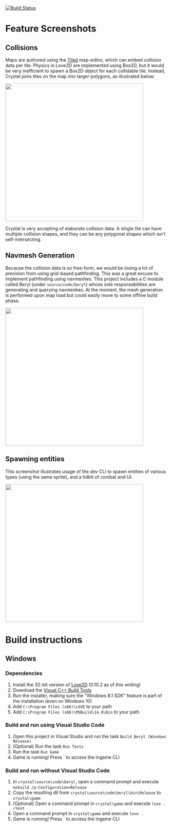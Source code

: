 [![Build Status](https://travis-ci.org/agersant/crystal.svg?branch=master)](https://travis-ci.org/agersant/crystal)

# Feature Screenshots

## Collisions

Maps are authored using the [Tiled](http://www.mapeditor.org/) map-editor, which can embed collision data per tile. Physics in Love2D are implemented using Box2D, but it would be very inefficient to spawn a Box2D object for each collidable tile. Instead, Crystal joins tiles on the map into larger polygons, as illustrated below:

<img src="docs/readme/crystal_physics_overlay.gif?raw=true" height="429"/>

Crystal is very accepting of elaborate collision data. A single tile can have multiple collision shapes, and they can be any polygonal shapes which isn't self-intersecting.

## Navmesh Generation

Because the collision data is so free-form, we would be losing a lot of precision from using grid-based pathfinding. This was a great excuse to implement pathfinding using navmeshes. This project includes a C module called Beryl (under `source/code/beryl`) whose sole responsabilities are generating and querying navmeshes. At the moment, the mesh generation is performed upon map load but could easily move to some offline build phase.

<img src="docs/readme/crystal_navmesh_overlay.gif?raw=true" height="429"/>

## Spawning entities

This screenshot illustrates usage of the dev CLI to spawn entities of various types (using the same sprite), and a tidbit of combat and UI.

<img src="docs/readme/crystal_spawn.gif?raw=true" height="429"/>

# Build instructions

## Windows

### Dependencies
1. Install the 32-bit version of [Love2D](https://love2d.org/) (0.10.2 as of this writing)
2. Download the [Visual C++ Build Tools](http://landinghub.visualstudio.com/visual-cpp-build-tools)
3. Run the installer, making sure the "Windows 8.1 SDK" feature is part of the installation (even on Windows 10)
4. Add `C:\Program Files (x86)\LOVE` to your path
5. Add `C:\Program Files (x86)\MSBuild\14.0\Bin` to your path

### Build and run using Visual Studio Code
1. Open this project in Visual Studio and run the task `Build Beryl (Windows Release)`
2. (Optional) Run the task `Run Tests`
3. Run the task `Run Game`
4. Game is running! Press ` to access the ingame CLI

### Build and run without Visual Studio Code
1. In `crystal\source\code\beryl`, open a command prompt and execute `msbuild /p:Configuration=Release`
2. Copy the resulting dll from `crystal\source\code\beryl\bin\Release` to `crystal\game`
3. (Optional) Open a command prompt in `crystal\game` and execute `love . /test`
4. Open a command prompt in `crystal\game` and execute `love .`
5. Game is running! Press ` to access the ingame CLI
